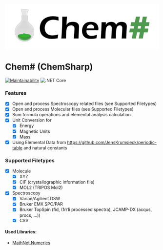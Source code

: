 ![](https://raw.githubusercontent.com/JensKrumsieck/ChemSharp/master/assets/logo.png)
# Chem# (ChemSharp)

[![Maintainability](https://api.codeclimate.com/v1/badges/bb81db40213cc68deb97/maintainability)](https://codeclimate.com/github/JensKrumsieck/ChemSharp/maintainability)
![.NET Core](https://github.com/JensKrumsieck/ChemSharp/workflows/.NET%20Core/badge.svg)

### Features
* [x] Open and process Spectroscopy related files (see Supported Filetypes)
* [x] Open and process Molecular files (see Supported Filetypes)
* [x] Sum formula operations and elemental analysis calculation
* [x] Unit Conversion for 
	* [x] Energy
	* [x] Magnetic Units
	* [x] Mass
* [x] Using Elemental Data from https://github.com/JensKrumsieck/periodic-table and natural constants

### Supported Filetypes
* [x] Molecule
	* [x] XYZ
	* [x] CIF (crystallographic information file)
	* [x] MOL2 (TRIPOS Mol2)

* [x] Spectroscopy
	* [x] Varian/Agilient DSW
	* [x] Bruker EMX SPC/PAR
	* [x] Bruker TopSpin (fid, (1r/1i processed spectra), JCAMP-DX (acqus, procs, ...))
	* [x] CSV

#### Used Libraries:
* [MathNet.Numerics](https://github.com/mathnet/mathnet-numerics)